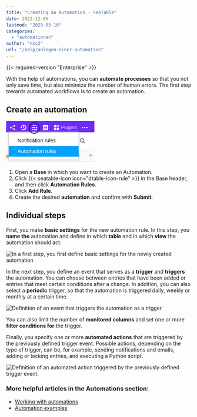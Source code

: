 ```yaml
---
title: "Creating an Automation - SeaTable"
date: 2022-12-06
lastmod: "2023-03-10"
categories: 
  - "automationen"
author: "nsc2"
url: "/help/anlegen-einer-automation"
---
```


{{< required-version "Enterprise" >}}

With the help of automations, you can **automate processes** so that you not only save time, but also minimize the number of human errors. The first step towards automated workflows is to create an automation.

## Create an automation

![Create automations](images/how-to-use-automations-for-locking-rows-3.png)

1. Open a **Base** in which you want to create an Automation.
2. Click {{< seatable-icon icon="dtable-icon-rule" >}} in the Base header, and then click **Automation Rules**.
3. Click **Add Rule**.
4. Create the desired **automation** and confirm with **Submit**.

## Individual steps

First, you make **basic settings** for the new automation rule. In this step, you **name the** automation and define in which **table** and in which **view** the automation should act.

![In a first step, you first define basic settings for the newly created automation](https://seatable.io/wp-content/uploads/2022/12/steps-to-create-an-automation-1-1.png)

In the next step, you define an event that serves as a **trigger** and **triggers** the automation. You can choose between entries that have been added or entries that meet certain conditions after a change. In addition, you can also select a **periodic** trigger, so that the automation is triggered daily, weekly or monthly at a certain time.

![Definition of an event that triggers the automation as a trigger](https://seatable.io/wp-content/uploads/2022/12/steps-to-create-an-automation-2-1.png)

You can also limit the number of **monitored columns** and set one or more **filter conditions for** the trigger.

Finally, you specify one or more **automated actions** that are triggered by the previously defined trigger event. Possible actions, depending on the type of trigger, can be, for example, sending notifications and emails, adding or locking entries, and executing a Python script.

![Definition of an automated action triggered by the previously defined trigger event.](https://seatable.io/wp-content/uploads/2022/12/steps-to-create-an-automation-3.png)

### More helpful articles in the Automations section:

- [Working with automations](https://seatable.io/en/docs-category/automationen/)
- [Automation examples](https://seatable.io/en/docs-category/beispiel-automationen/)
